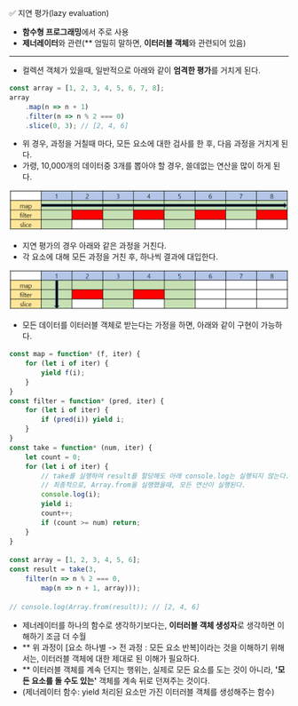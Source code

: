 ✅ 지연 평가(lazy evaluation)
* <b>함수형 프로그래밍</b>에서 주로 사용
* <b>제너레이터</b>와 관련(** 엄밀히 말하면, <b>이터러블 객체</b>와 관련되어 있음)
<hr />

* 컬렉션 객체가 있을때, 일반적으로 아래와 같이 <b>엄격한 평가</b>를 거치게 된다.
```javascript
const array = [1, 2, 3, 4, 5, 6, 7, 8];
array
    .map(n => n + 1)
    .filter(n => n % 2 === 0)
    .slice(0, 3); // [2, 4, 6]
```
* 위 경우, 과정을 거칠때 마다, 모든 요소에 대한 검사를 한 후, 다음 과정을 거치게 된다.
* 가령, 10,000개의 데이터중 3개를 뽑아야 할 경우, 쓸데없는 연산을 많이 하게 된다.

![strict](/resources/strict.png)

* 지연 평가의 경우 아래와 같은 과정을 거친다.
* 각 요소에 대해 모든 과정을 거친 후, 하나씩 결과에 대입한다.

![lazy](/resources/lazy.png)

* 모든 데이터를 이터러블 객체로 받는다는 가정을 하면, 아래와 같이 구현이 가능하다.
```javascript
const map = function* (f, iter) {
    for (let i of iter) { 
        yield f(i);
    }
}
const filter = function* (pred, iter) {
    for (let i of iter) {
        if (pred(i)) yield i;
    }
}
const take = function* (num, iter) {
    let count = 0;
    for (let i of iter) {
        // take를 실행하여 result를 할당해도 아래 console.log는 실행되지 않는다.
        // 최종적으로, Array.from을 실행했을때, 모든 연산이 실행된다.
        console.log(i);
        yield i;
        count++;
        if (count >= num) return;
    }
}

const array = [1, 2, 3, 4, 5, 6];
const result = take(3, 
    filter(n => n % 2 === 0, 
        map(n => n + 1, array)));

// console.log(Array.from(result)); // [2, 4, 6]
```

* 제너레이터를 하나의 함수로 생각하기보다는, <b>이터러블 객체 생성자</b>로 생각하면 이해하기 조금 더 수월
* ** 위 과정이 [요소 하나별 -> 전 과정 : 모든 요소 반복]이라는 것을 이해하기 위해서는, 이터러블 객체에 대한 제대로 된 이해가 필요하다.
* ** 이터러블 객체를 계속 던지는 행위는, 실제로 모든 요소를 도는 것이 아니라, <b>'모든 요소를 돌 수도 있는'</b> 객체를 계속 뒤로 던져주는 것이다.
* (제너레이터 함수: yield 처리된 요소만 가진 이터러블 객체를 생성해주는 함수)